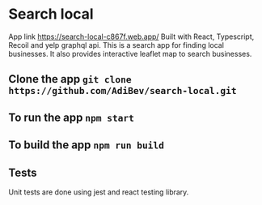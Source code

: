 # Search local
App link https://search-local-c867f.web.app/
Built with React, Typescript, Recoil and yelp graphql api. 
This is a search app for finding local businesses.
It also provides interactive leaflet map to search businesses.

## Clone the app `git clone https://github.com/AdiBev/search-local.git`
## To run the app `npm start`
## To build the app `npm run build`

## Tests 
Unit tests are done using jest and react testing library.
